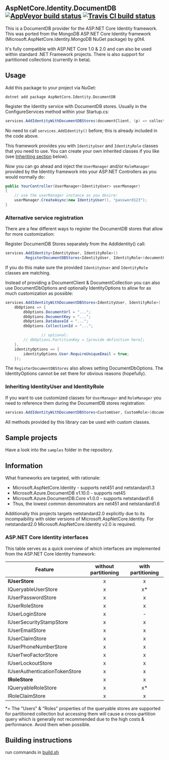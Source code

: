 
## AspNetCore.Identity.DocumentDB [![AppVeyor build status](https://ci.appveyor.com/api/projects/status/b27a4wvconad0c5k?svg=true)](https://ci.appveyor.com/project/FelschR/aspnetcore-identity-documentdb) [![Travis CI build status](https://travis-ci.org/FelschR/AspNetCore.Identity.DocumentDB.svg?branch=master)](https://travis-ci.org/FelschR/AspNetCore.Identity.DocumentDB?branch=master)

This is a DocumentDB provider for the ASP.NET Core Identity framework. This was ported from the MongoDB ASP.NET Core Identity framework (Microsoft.AspNetCore.Identity.MongoDB NuGet package) by g0t4.

It's fully compatible with ASP.NET Core 1.0 & 2.0 and can also be used within standard .NET Framework projects.
There is also support for partitioned collections (currently in beta).

## Usage

Add this package to your project via NuGet:
```
dotnet add package AspNetCore.Identity.DocumentDB
```

Register the Identity service with DocumentDB stores. Usually in the ConfigureServices method within your Startup.cs:

```csharp
services.AddIdentityWithDocumentDBStores(documentClient, (p) => collection);
```
No need to call `services.AddIdentity()` before; this is already included in the code above.

This framework provides you with `IdentityUser` and `IdentityRole` classes that you need to use. You can create your own inherited classes if you like (see [Inheriting section](#inheriting-identityuser-and-identityrole) below). 

Now you can go ahead and inject the `UserManager` and/or `RoleManager` provided by the Identity framework into your ASP.NET Controllers as you would normally do:

```csharp
public YourController(UserManager<IdentityUser> userManager)
{
	// use the userManager instance as you desire:
	userManager.CreateAsync(new IdentityUser(), "password123"); 
}
```

### Alternative service registration

There are a few different ways to register the DocumentDB stores that allow for more customization:

Register DocumentDB Stores separately from the AddIdentity() call:
```csharp
services.AddIdentity<IdentityUser, IdentityRole>()
		.RegisterDocumentDBStores<IdentityUser, IdentityRole>(documentClient, (p) => collection);
```
If you do this make sure the provided `IdentityUser` and `IdentityRole` classes are matching.

Instead of providing a DocumentClient & DocumentCollection you can also use DocumentDbOptions and optionally IdentityOptions to allow for as much customization as possible:
```csharp
services.AddIdentityWithDocumentDBStores<IdentityUser, IdentityRole>(
	dbOptions => {
		dbOptions.DocumentUrl = "...";
		dbOptions.DocumentKey = "...";
		dbOptions.DatabaseId = "...";
		dbOptions.CollectionId = "...";

                // optional:
		// dbOptions.PartitionKey = [provide definition here];
	},
	identityOptions => {
		identityOptions.User.RequireUniqueEmail = true;
	});
```
The `RegisterDocumentDBStores` also allows setting DocumentDbOptions. The IdentityOptions cannot be set there for obvious reasons (hopefully).

### Inheriting IdentityUser and IdentityRole

If you want to use customized classes for `UserManager` and `RoleManager` you need to reference them during the DocumentDB stores registration:
```csharp
services.AddIdentityWithDocumentDBStores<CustomUser, CustomRole>(documentClient, databaseLink);
```
All methods provided by this library can be used with custom classes.

## Sample projects
Have a look into the `samples` folder in the repository.

## Information

What frameworks are targeted, with rationale:

- Microsoft.AspNetCore.Identity - supports net451 and netstandard1.3
- Microsoft.Azure.DocumentDB v1.10.0 - supports net45
- Microsoft.Azure.DocumentDB.Core v1.0.0 - supports netstandard1.6
- Thus, the lowest common denominators are net451 and netstandard1.6

Additionally this projects targets netstandard2.0 explicitly due to its incompaibility with older versions of Microsoft.AspNetCore.Identity.
For netstandard2.0 Microsoft.AspNetCore.Identity v2.0 is required.

### ASP.NET Core Identity interfaces

This table serves as a quick overview of which interfaces are implemented from the ASP.NET Core Identity framework:

| Feature                       | without partitioning | with partitioning |
|-------------------------------|:--------------------:|:-----------------:|
| **IUserStore**                |           x          |         x         |
| IQueryableUserStore           |           x          |         x*        |
| IUserPasswordStore            |           x          |         x         |
| IUserRoleStore                |           x          |         x         |
| IUserLoginStore               |           x          |         -         |
| IUserSecurityStampStore       |           x          |         x         |
| IUserEmailStore               |           x          |         x         |
| IUserClaimStore               |           x          |         x         |
| IUserPhoneNumberStore         |           x          |         x         |
| IUserTwoFactorStore           |           x          |         x         |
| IUserLockoutStore             |           x          |         x         |
| IUserAuthenticationTokenStore |           x          |         x         |
| **IRoleStore**                |           x          |         x         |
| IQueryableRoleStore           |           x          |         x*        |
| IRoleClaimStore               |           x          |         x         |

*= The "Users" & "Roles" properties of the queryable stores are supported for partitioned collection but accessing them will cause a cross-partition query which is generally not recommended due to the high costs & performance.
Avoid them when possible.

## Building instructions

run commands in [build.sh](build.sh)
